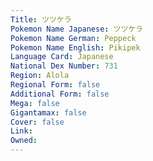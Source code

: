 ```yaml
---
﻿Title: ツツケラ
Pokemon Name Japanese: ツツケラ
Pokemon Name German: Peppeck
Pokemon Name English: Pikipek
Language Card: Japanese
National Dex Number: 731
Region: Alola
Regional Form: false
Additional Form: false
Mega: false
Gigantamax: false
Cover: false
Link: 
Owned: 
---
```

